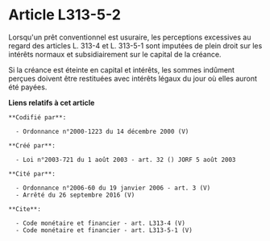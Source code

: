 # Article L313-5-2

Lorsqu'un prêt conventionnel est usuraire, les perceptions excessives au regard des articles L. 313-4 et L. 313-5-1 sont
imputées de plein droit sur les intérêts normaux et subsidiairement sur le capital de la créance. 

Si la créance est éteinte en capital et intérêts, les sommes indûment perçues doivent être restituées avec intérêts légaux du
jour où elles auront été payées.

**Liens relatifs à cet article**

	**Codifié par**:

	  - Ordonnance n°2000-1223 du 14 décembre 2000 (V)

	**Créé par**:

	  - Loi n°2003-721 du 1 août 2003 - art. 32 () JORF 5 août 2003

	**Cité par**:

	  - Ordonnance n°2006-60 du 19 janvier 2006 - art. 3 (V)
	  - Arrêté du 26 septembre 2016 (V)

	**Cite**:

	  - Code monétaire et financier - art. L313-4 (V)
	  - Code monétaire et financier - art. L313-5-1 (V)
